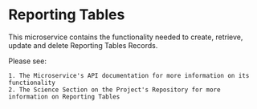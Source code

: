 # Reporting Tables

This microservice contains the functionality needed to create, retrieve, update and delete 
Reporting Tables Records.

Please see:

    1. The Microservice's API documentation for more information on its functionality
    2. The Science Section on the Project's Repository for more information on Reporting Tables